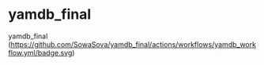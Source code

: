 # yamdb_final
yamdb_final
(https://github.com/SowaSova/yamdb_final/actions/workflows/yamdb_workflow.yml/badge.svg)
